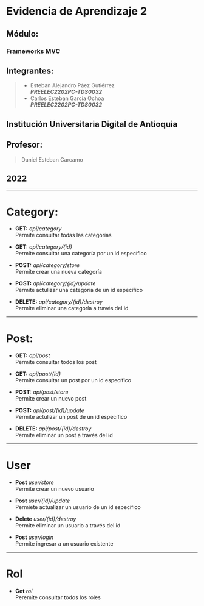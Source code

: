 # Evidencia de Aprendizaje 2 

## Módulo:
### Frameworks MVC

## Integrantes:
> - Esteban Alejandro Páez Gutiérrez  
> ***PREELEC2202PC-TDS0032***
> - Carlos Esteban García Ochoa  
> ***PREELEC2202PC-TDS0032***

## Institución Universitaria Digital de Antioquia

## Profesor:
> Daniel Esteban Carcamo

## 2022

---

# Category:

* **GET:** _api/category_  
  Permite consultar todas las categorías

* **GET:** _api/category/{id}_  
  Permite consultar una categoría por un id específico

* **POST:** _api/category/store_  
  Permite crear una nueva categoría

* **POST:** _api/category/{id}/update_  
  Permite actulizar una categoría de un id específico

* **DELETE:** _api/category/{id}/destroy_  
  Permite eliminar una categoría a través del id

---
# Post:

* **GET:** _api/post_  
  Permite consultar todos los post

* **GET:** _api/post/{id}_  
  Permite consultar un post por un id específico

* **POST:** _api/post/store_  
  Permite crear un nuevo post

* **POST:** _api/post/{id}/update_  
  Permite actulizar un post de un id específico

* **DELETE:** _api/post/{id}/destroy_  
  Permite eliminar un post a través del id

---
# User

* **Post** _user/store_   
  Permite crear un nuevo usuario

* **Post** _user/{id}/update_  
  Permiete actualizar un usuario de un id específico

* **Delete** _user/{id}/destroy_  
  Permite eliminar un usuario a través del id

* **Post** _user/login_   
  Permite ingresar a un usuario existente

---

# Rol

* **Get** _rol_   
  Peremite consultar todos los roles